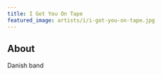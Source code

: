 ```yaml
---
title: I Got You On Tape
featured_image: artists/i/i-got-you-on-tape.jpg
---
```

## About

Danish band

